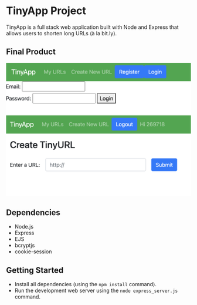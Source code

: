 # TinyApp Project

TinyApp is a full stack web application built with Node and Express that allows users to shorten long URLs (à la bit.ly).

## Final Product

!["Screenshot of login page"](https://github.com/lunamoonmoon/tinyapp/blob/main/docs/login-page.png?raw=true)
!["screenshot of create new url"](https://github.com/lunamoonmoon/tinyapp/blob/main/docs/create-new.png?raw=true)

## Dependencies

- Node.js
- Express
- EJS
- bcryptjs
- cookie-session

## Getting Started

- Install all dependencies (using the `npm install` command).
- Run the development web server using the `node express_server.js` command.